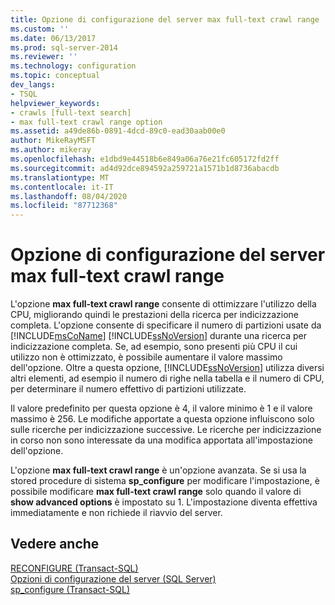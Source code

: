 ```yaml
---
title: Opzione di configurazione del server max full-text crawl range | Microsoft Docs
ms.custom: ''
ms.date: 06/13/2017
ms.prod: sql-server-2014
ms.reviewer: ''
ms.technology: configuration
ms.topic: conceptual
dev_langs:
- TSQL
helpviewer_keywords:
- crawls [full-text search]
- max full-text crawl range option
ms.assetid: a49de86b-0891-4dcd-89c0-ead30aab00e0
author: MikeRayMSFT
ms.author: mikeray
ms.openlocfilehash: e1dbd9e44518b6e849a06a76e21fc605172fd2ff
ms.sourcegitcommit: ad4d92dce894592a259721a1571b1d8736abacdb
ms.translationtype: MT
ms.contentlocale: it-IT
ms.lasthandoff: 08/04/2020
ms.locfileid: "87712368"
---
```

# <a name="max-full-text-crawl-range-server-configuration-option"></a>Opzione di configurazione del server max full-text crawl range
  L'opzione **max full-text crawl range** consente di ottimizzare l'utilizzo della CPU, migliorando quindi le prestazioni della ricerca per indicizzazione completa. L'opzione consente di specificare il numero di partizioni usate da [!INCLUDE[msCoName](../../includes/msconame-md.md)] [!INCLUDE[ssNoVersion](../../includes/ssnoversion-md.md)] durante una ricerca per indicizzazione completa. Se, ad esempio, sono presenti più CPU il cui utilizzo non è ottimizzato, è possibile aumentare il valore massimo dell'opzione. Oltre a questa opzione, [!INCLUDE[ssNoVersion](../../includes/ssnoversion-md.md)] utilizza diversi altri elementi, ad esempio il numero di righe nella tabella e il numero di CPU, per determinare il numero effettivo di partizioni utilizzate.  
  
 Il valore predefinito per questa opzione è 4, il valore minimo è 1 e il valore massimo è 256. Le modifiche apportate a questa opzione influiscono solo sulle ricerche per indicizzazione successive. Le ricerche per indicizzazione in corso non sono interessate da una modifica apportata all'impostazione dell'opzione.  
  
 L'opzione **max full-text crawl range** è un'opzione avanzata. Se si usa la stored procedure di sistema **sp_configure** per modificare l'impostazione, è possibile modificare **max full-text crawl range** solo quando il valore di **show advanced options** è impostato su 1. L'impostazione diventa effettiva immediatamente e non richiede il riavvio del server.  
  
## <a name="see-also"></a>Vedere anche  
 [RECONFIGURE &#40;Transact-SQL&#41;](/sql/t-sql/language-elements/reconfigure-transact-sql)   
 [Opzioni di configurazione del server &#40;SQL Server&#41;](server-configuration-options-sql-server.md)   
 [sp_configure &#40;Transact-SQL&#41;](/sql/relational-databases/system-stored-procedures/sp-configure-transact-sql)  
  
  
